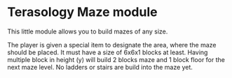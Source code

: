 # Terasology Maze module

This little module allows you to build mazes of any size.

The player is given a special item to designate the area, where the maze should be placed. It must have a size of 6x6x1 blocks at least.
Having multiple block in height (y) will build 2 blocks maze and 1 block floor for the next maze level. No ladders or stairs are build into
the maze yet.
